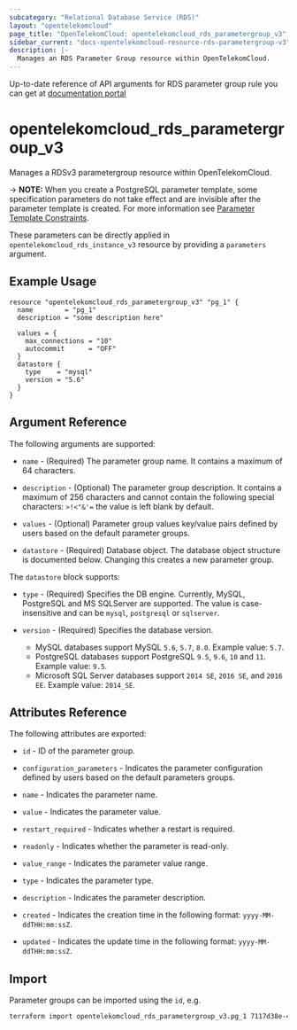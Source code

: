 ```yaml
---
subcategory: "Relational Database Service (RDS)"
layout: "opentelekomcloud"
page_title: "OpenTelekomCloud: opentelekomcloud_rds_parametergroup_v3"
sidebar_current: "docs-opentelekomcloud-resource-rds-parametergroup-v3"
description: |-
  Manages an RDS Parameter Group resource within OpenTelekomCloud.
---
```


Up-to-date reference of API arguments for RDS parameter group rule you can get at
[documentation portal](https://docs.otc.t-systems.com/relational-database-service/api-ref/api_v3_recommended/parameter_configuration)

# opentelekomcloud_rds_parametergroup_v3

Manages a RDSv3 parametergroup resource within OpenTelekomCloud.

-> **NOTE:** When you create a PostgreSQL parameter template, some specification parameters do not take effect and are
invisible after the parameter template is created. For more information see [Parameter Template Constraints](https://docs.otc.t-systems.com/relational-database-service/api-ref/api_v3_recommended/parameter_configuration/creating_a_parameter_template.html#constraints).

These parameters can be directly applied in `opentelekomcloud_rds_instance_v3` resource by providing a `parameters` argument.

## Example Usage

```hcl
resource "opentelekomcloud_rds_parametergroup_v3" "pg_1" {
  name        = "pg_1"
  description = "some description here"

  values = {
    max_connections = "10"
    autocommit      = "OFF"
  }
  datastore {
    type    = "mysql"
    version = "5.6"
  }
}
```

## Argument Reference

The following arguments are supported:

* `name` - (Required) The parameter group name. It contains a maximum of 64 characters.

* `description` - (Optional) The parameter group description. It contains a maximum of 256 characters
  and cannot contain the following special characters: `>!<"&'=` the value is left blank by default.

* `values` - (Optional) Parameter group values key/value pairs defined by users based on the default parameter groups.

* `datastore` - (Required) Database object. The database object structure is documented below. Changing this creates a new parameter group.

The `datastore` block supports:

* `type` - (Required) Specifies the DB engine. Currently, MySQL, PostgreSQL and MS SQLServer are supported.
  The value is case-insensitive and can be `mysql`, `postgresql` or `sqlserver`.

* `version` - (Required) Specifies the database version.
  * MySQL databases support MySQL `5.6`, `5.7`, `8.0`. Example value: `5.7`.
  * PostgreSQL databases support PostgreSQL `9.5`, `9.6`, `10` and `11`. Example value: `9.5`.
  * Microsoft SQL Server databases support `2014 SE`, `2016 SE`, and `2016 EE`. Example value: `2014_SE`.


## Attributes Reference

The following attributes are exported:

* `id` -  ID of the parameter group.

* `configuration_parameters` - Indicates the parameter configuration defined by users based on the default parameters groups.

* `name` - Indicates the parameter name.

* `value` - Indicates the parameter value.

* `restart_required` - Indicates whether a restart is required.

* `readonly` - Indicates whether the parameter is read-only.

* `value_range` - Indicates the parameter value range.

* `type` - Indicates the parameter type.

* `description` - Indicates the parameter description.

* `created` - Indicates the creation time in the following format: `yyyy-MM-ddTHH:mm:ssZ`.

* `updated` - Indicates the update time in the following format: `yyyy-MM-ddTHH:mm:ssZ`.

## Import

Parameter groups can be imported using the `id`, e.g.

```sh
terraform import opentelekomcloud_rds_parametergroup_v3.pg_1 7117d38e-4c8f-4624-a505-bd96b97d024c
```
